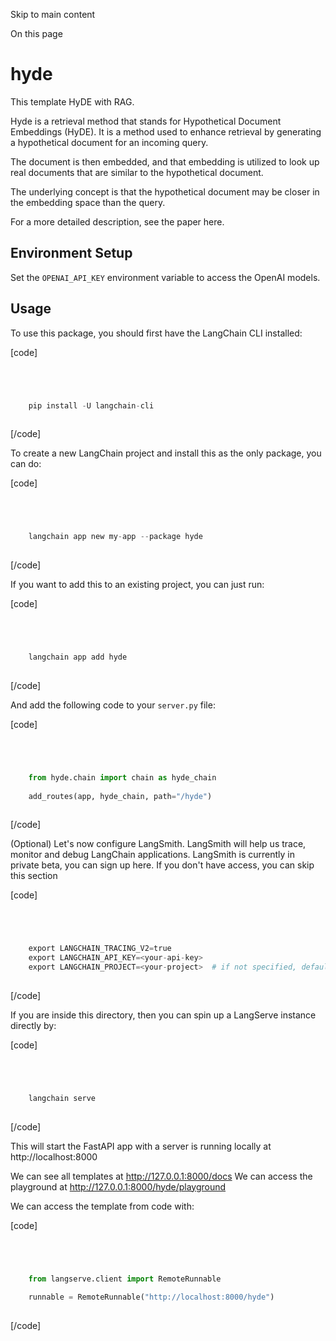 

Skip to main content

On this page

# hyde

This template HyDE with RAG.

Hyde is a retrieval method that stands for Hypothetical Document Embeddings (HyDE). It is a method used to enhance retrieval by generating a hypothetical document for an incoming query.

The document is then embedded, and that embedding is utilized to look up real documents that are similar to the hypothetical document.

The underlying concept is that the hypothetical document may be closer in the embedding space than the query.

For a more detailed description, see the paper here.

## Environment Setup​

Set the `OPENAI_API_KEY` environment variable to access the OpenAI models.

## Usage​

To use this package, you should first have the LangChain CLI installed:

[code]
```python




    pip install -U langchain-cli  
    


```
[/code]


To create a new LangChain project and install this as the only package, you can do:

[code]
```python




    langchain app new my-app --package hyde  
    


```
[/code]


If you want to add this to an existing project, you can just run:

[code]
```python




    langchain app add hyde  
    


```
[/code]


And add the following code to your `server.py` file:

[code]
```python




    from hyde.chain import chain as hyde_chain  
      
    add_routes(app, hyde_chain, path="/hyde")  
    


```
[/code]


(Optional) Let's now configure LangSmith. LangSmith will help us trace, monitor and debug LangChain applications. LangSmith is currently in private beta, you can sign up here. If you don't have
access, you can skip this section

[code]
```python




    export LANGCHAIN_TRACING_V2=true  
    export LANGCHAIN_API_KEY=<your-api-key>  
    export LANGCHAIN_PROJECT=<your-project>  # if not specified, defaults to "default"  
    


```
[/code]


If you are inside this directory, then you can spin up a LangServe instance directly by:

[code]
```python




    langchain serve  
    


```
[/code]


This will start the FastAPI app with a server is running locally at http://localhost:8000

We can see all templates at http://127.0.0.1:8000/docs We can access the playground at http://127.0.0.1:8000/hyde/playground

We can access the template from code with:

[code]
```python




    from langserve.client import RemoteRunnable  
      
    runnable = RemoteRunnable("http://localhost:8000/hyde")  
    


```
[/code]


